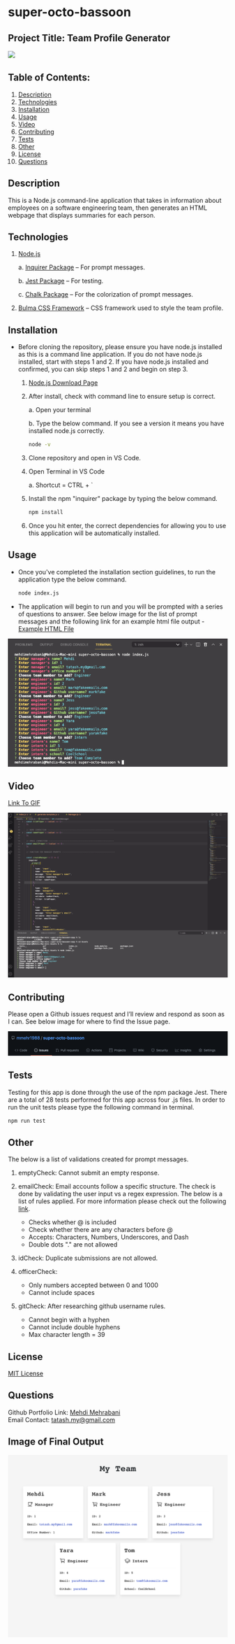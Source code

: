 # super-octo-bassoon

## Project Title: Team Profile Generator

<a href="https://choosealicense.com/licenses/mit" target="_blank"><img src="https://img.shields.io/badge/License-MIT-yellow.svg" /></a>

## Table of Contents:

1. [Description](#description)
1. [Technologies](#technologies)
1. [Installation](#installation)
1. [Usage](#usage)
1. [Video](#video)
1. [Contributing](#contributing)
1. [Tests](#tests)
1. [Other](#other)
1. [License](#license)
1. [Questions](#questions)

## Description

This is a Node.js command-line application that takes in information about employees on a software engineering team, then generates an HTML webpage that displays summaries for each person.

## Technologies

1. [Node.js](https://www.npmjs.com/package/inquirer)

   a. [Inquirer Package](https://www.npmjs.com/package/inquirer) – For prompt messages.

   b. [Jest Package](https://jestjs.io/) – For testing.

   c. [Chalk Package](https://www.npmjs.com/package/chalk) – For the colorization of prompt messages.

1. [Bulma CSS Framework](https://bulma.io/) – CSS framework used to style the team profile.

## Installation

- Before cloning the repository, please ensure you have node.js installed as this is a command line application. If you do not have node.js installed, start with steps 1 and 2. If you have node.js installed and confirmed, you can skip steps 1 and 2 and begin on step 3.

  1.  [Node.js Download Page](https://nodejs.org/en/download/)

  2.  After install, check with command line to ensure setup is correct.

      a. Open your terminal

      b. Type the below command. If you see a version it means you have installed node.js correctly.

      ```bash
      node -v
      ```

  3.  Clone repository and open in VS Code.

  4.  Open Terminal in VS Code

      a. Shortcut = CTRL + `

  5.  Install the npm "inquirer" package by typing the below command.

      ```bash
      npm install
      ```

  6.  Once you hit enter, the correct dependencies for allowing you to use this application will be automatically installed.

## Usage

- Once you've completed the installation section guidelines, to run the application type the below command.

  ```bash
  node index.js
  ```

- The application will begin to run and you will be prompted with a series of questions to answer. See below image for the list of prompt messages and the following link for an example html file output - [Example HTML File](https://github.com/mmehr1988/super-octo-bassoon/blob/main/example/myTeam.html)

![alt text](./img/prompt-team-profile.png)

## Video

[Link To GIF ](https://github.com/mmehr1988/super-octo-bassoon/blob/main/gif/Team-Generator-GIF.gif)

![alt text](./gif/Team-Generator-GIF.gif)

## Contributing

Please open a Github issues request and I’ll review and respond as soon as I can. See below image for where to find the Issue page.

![alt text](./img/contribute-img.png)

## Tests

Testing for this app is done through the use of the npm package Jest. There are a total of 28 tests performed for this app across four .js files. In order to run the unit tests please type the following command in terminal.

```bash
npm run test
```

## Other

The below is a list of validations created for prompt messages.

1. emptyCheck: Cannot submit an empty response.
1. emailCheck: Email accounts follow a specific structure. The check is done by validating the user input vs a regex expression. The below is a list of rules applied. For more information please check out the following [link](https://www.w3resource.com/javascript/form/email-validation.php).

   - Checks whether @ is included
   - Check whether there are any characters before @
   - Accepts: Characters, Numbers, Underscores, and Dash
   - Double dots "." are not allowed

1. idCheck: Duplicate submissions are not allowed.
1. officerCheck:

   - Only numbers accepted between 0 and 1000
   - Cannot include spaces

1. gitCheck: After researching github username rules.

   - Cannot begin with a hyphen
   - Cannot include double hyphens
   - Max character length = 39

## License

<a href="https://choosealicense.com/licenses/mit" target="_blank">MIT License</a>

## Questions

Github Portfolio Link: [Mehdi Mehrabani](https://github.com/mmehr1988)<br>
Email Contact: tatash.my@gmail.com

## Image of Final Output

![alt text](./img/Team-Profile-Generator.png)
